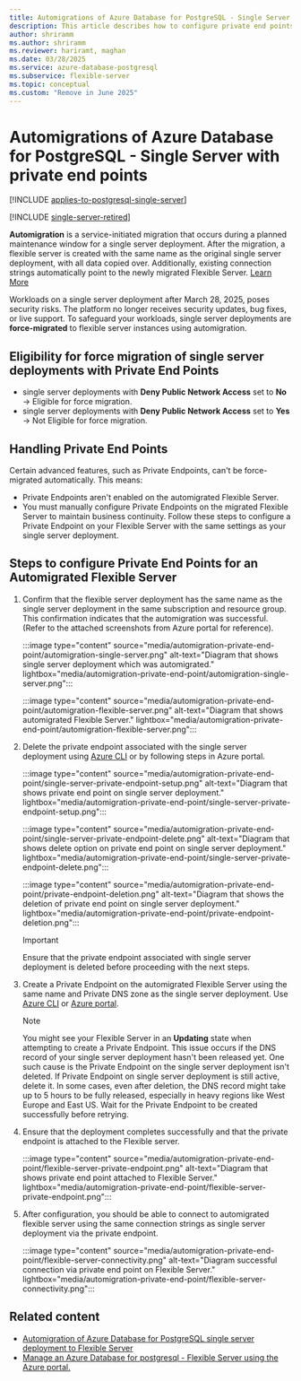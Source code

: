 ```yaml
---
title: Automigrations of Azure Database for PostgreSQL - Single Server with Private End Points
description: This article describes how to configure private end points for an automigrated Azure Database for PostgreSQL Flexible Server instance.
author: shriramm
ms.author: shriramm
ms.reviewer: hariramt, maghan
ms.date: 03/28/2025
ms.service: azure-database-postgresql
ms.subservice: flexible-server
ms.topic: conceptual
ms.custom: "Remove in June 2025"
---
```


# Automigrations of Azure Database for PostgreSQL - Single Server with private end points

[!INCLUDE [applies-to-postgresql-single-server](../includes/applies-to-postgresql-single-server.md)]

[!INCLUDE [single-server-retired](includes/single-server-retired.md)]

**Automigration** is a service-initiated migration that occurs during a planned maintenance window for a single server deployment. After the migration, a flexible server is created with the same name as the original single server deployment, with all data copied over. Additionally, existing connection strings automatically point to the newly migrated Flexible Server. [Learn More](./automigration-single-to-flexible-postgresql.md)

Workloads on a single server deployment after March 28, 2025, poses security risks. The platform no longer receives security updates, bug fixes, or live support. To safeguard your workloads, single server deployments are **force-migrated** to flexible server instances using automigration.

## Eligibility for force migration of single server deployments with Private End Points

- single server deployments with **Deny Public Network Access** set to **No** → Eligible for force migration.
- single server deployments with **Deny Public Network Access** set to **Yes** → Not Eligible for force migration.

## Handling Private End Points

Certain advanced features, such as Private Endpoints, can't be force-migrated automatically. This means:
- Private Endpoints aren't enabled on the automigrated Flexible Server.
- You must manually configure Private Endpoints on the migrated Flexible Server to maintain business continuity. Follow these steps to configure a Private Endpoint on your Flexible Server with the same settings as your single server deployment.

## Steps to configure Private End Points for an Automigrated Flexible Server

1. Confirm that the flexible server deployment has the same name as the single server deployment in the same subscription and resource group. This confirmation indicates that the automigration was successful. (Refer to the attached screenshots from Azure portal for reference).

    :::image type="content" source="media/automigration-private-end-point/automigration-single-server.png" alt-text="Diagram that shows single server deployment which was automigrated." lightbox="media/automigration-private-end-point/automigration-single-server.png":::
    
    :::image type="content" source="media/automigration-private-end-point/automigration-flexible-server.png" alt-text="Diagram that shows automigrated Flexible Server." lightbox="media/automigration-private-end-point/automigration-flexible-server.png":::

1. Delete the private endpoint associated with the single server deployment using [Azure CLI](/cli/azure/postgres/server/private-endpoint-connection#az-postgres-server-private-endpoint-connection-delete) or by following steps in Azure portal.

    :::image type="content" source="media/automigration-private-end-point/single-server-private-endpoint-setup.png" alt-text="Diagram that shows private end point on single server deployment." lightbox="media/automigration-private-end-point/single-server-private-endpoint-setup.png":::
    
    :::image type="content" source="media/automigration-private-end-point/single-server-private-endpoint-delete.png" alt-text="Diagram that shows delete option on private end point on single server deployment." lightbox="media/automigration-private-end-point/single-server-private-endpoint-delete.png":::
    
    :::image type="content" source="media/automigration-private-end-point/private-endpoint-deletion.png" alt-text="Diagram that shows the deletion of private end point on single server deployment." lightbox="media/automigration-private-end-point/private-endpoint-deletion.png":::
    
    > [!IMPORTANT]  
    > Ensure that the private endpoint associated with single server deployment is deleted before proceeding with the next steps.
    
1. Create a Private Endpoint on the automigrated Flexible Server using the same name and Private DNS zone as the single server deployment. Use [Azure CLI](../flexible-server/how-to-networking-servers-deployed-public-access-add-private-endpoint.md?tabs=cli-add-private-endpoint-connection) or [Azure portal](../flexible-server/how-to-networking-servers-deployed-public-access-add-private-endpoint.md?tabs=portal-add-private-endpoint-connections).

    > [!NOTE]  
    > You might see your Flexible Server in an **Updating** state when attempting to create a Private Endpoint. This issue occurs if the DNS record of your single server deployment hasn't been released yet. One such cause is the Private Endpoint on the single server deployment isn't deleted. If Private Endpoint on single server deployment is still active, delete it.
    > In some cases, even after deletion, the DNS record might take up to 5 hours to be fully released, especially in heavy regions like West Europe and East US. Wait for the Private Endpoint to be created successfully before retrying.
    
1. Ensure that the deployment completes successfully and that the private endpoint is attached to the Flexible server.

    :::image type="content" source="media/automigration-private-end-point/flexible-server-private-endpoint.png" alt-text="Diagram that shows private end point attached to Flexible Server." lightbox="media/automigration-private-end-point/flexible-server-private-endpoint.png":::
    
1. After configuration, you should be able to connect to automigrated flexible server using the same connection strings as single server deployment via the private endpoint.

    :::image type="content" source="media/automigration-private-end-point/flexible-server-connectivity.png" alt-text="Diagram successful connection via private end point on Flexible Server." lightbox="media/automigration-private-end-point/flexible-server-connectivity.png":::
    
## Related content

- [Automigration of Azure Database for PostgreSQL single server deployment to Flexible Server](../migrate/automigration-single-to-flexible-postgresql.md)
- [Manage an Azure Database for postgresql - Flexible Server using the Azure portal.](../flexible-server/how-to-manage-server-portal.md)
